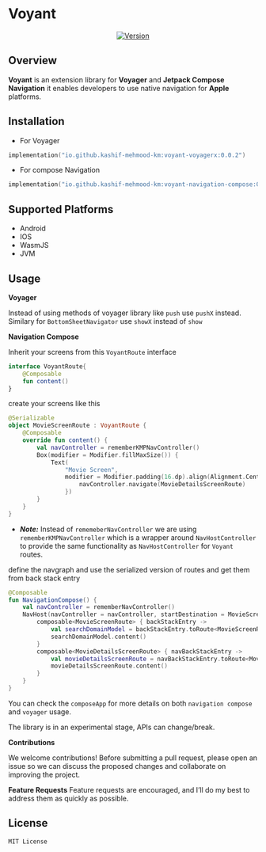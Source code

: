 
# Voyant

<p align="center">
  <a href="https://github.com/Kashif-E/Voyant/releases/tag/0.0.1">
    <img src="https://img.shields.io/github/v/release/kashif-e/voyant" alt="Version">
  </a>
</p>

## Overview


 **Voyant** is an extension library for **Voyager** and **Jetpack Compose Navigation** it enables developers to use native navigation for **Apple** platforms.


## Installation

- For Voyager

```Kotlin  
implementation("io.github.kashif-mehmood-km:voyant-voyagerx:0.0.2")  
```  
- For compose Navigation

```Kotlin
implementation("io.github.kashif-mehmood-km:voyant-navigation-compose:0.0.2") 
```


## Supported Platforms

- Android
- IOS
- WasmJS
- JVM

## Usage

**Voyager**

Instead of using methods of voyager library like `push` use `pushX` instead. Similary for `BottomSheetNavigator` use `showX` instead of `show`

**Navigation Compose**

Inherit your screens from this `VoyantRoute` interface

```Kotlin
interface VoyantRoute{
    @Composable
    fun content()
}
```
create your screens like this

```kotlin
@Serializable
object MovieScreenRoute : VoyantRoute {
    @Composable
    override fun content() {
        val navController = rememberKMPNavController()
        Box(modifier = Modifier.fillMaxSize()) {
            Text(
                "Movie Screen",
                modifier = Modifier.padding(16.dp).align(Alignment.Center).clickable {
                    navController.navigate(MovieDetailsScreenRoute)
                })
        }
    }
}
```
- ***Note:*** Instead of `rememeberNavController` we are using `rememberKMPNavController` which is a wrapper around `NavHostController` to provide the same functionality as `NavHostController` for `Voyant` routes.


define the navgraph and use the serialized version of routes and get them from back stack entry

```Kotlin
@Composable
fun NavigationCompose() {
    val navController = rememberNavController()
    NavHost(navController = navController, startDestination = MovieScreenRoute) {
        composable<MovieScreenRoute> { backStackEntry ->
            val searchDomainModel = backStackEntry.toRoute<MovieScreenRoute>()
            searchDomainModel.content()
        }
        composable<MovieDetailsScreenRoute> { navBackStackEntry ->
            val movieDetailsScreenRoute = navBackStackEntry.toRoute<MovieDetailsScreenRoute>()
            movieDetailsScreenRoute.content()
        }
    }
}


```



You can check the `composeApp` for more details on both `navigation compose` and `voyager` usage.

The library is in an experimental stage, APIs can change/break.


**Contributions**

We welcome contributions! Before submitting a pull request, please open an issue so we can discuss the proposed changes and collaborate on improving the project.

**Feature Requests**
Feature requests are encouraged, and I’ll do my best to address them as quickly as possible.


## License

```  
MIT License  
```
